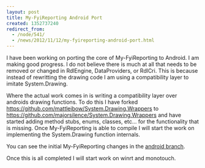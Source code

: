 ```yaml
---
layout: post
title: My-FyiReporting Android Port
created: 1352737240
redirect_from:
  - /node/541/
  - /news/2012/11/12/my-fyireporting-android-port.html
---
```

I have been working on porting the core of My-FyiReporting to Android.  I am making good progress.  I do not believe there is much at all that needs to be removed or changed in RdlEngine, DataProviders, or RdlCri.   This is because instead of rewritting the drawing code I am using a compatibility layer to imitate System.Drawing. 

Where the actual work comes in is writing a compatibility layer over androids drawing functions.  To do this I have forked https://github.com/mattleibow/System.Drawing.Wrappers to https://github.com/majorsilence/System.Drawing.Wrappers and have started adding method stubs, enums, classes, etc... for the functionality that is missing.  Once My-FyiReporting is able to compile I will start the work on implementing the System.Drawing function internals.

You can see the initial My-FyiReporting changes in the <a href="https://github.com/majorsilence/My-FyiReporting/tree/android">android branch</a>.

Once this is all completed I will start work on winrt and monotouch.
